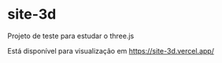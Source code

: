 # site-3d
Projeto de teste para estudar o three.js

Está disponível para visualização em https://site-3d.vercel.app/
